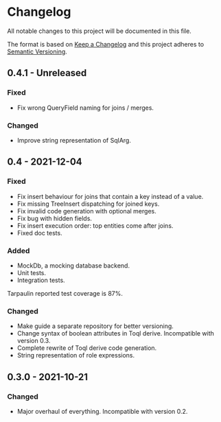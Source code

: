 # Changelog

All notable changes to this project will be documented in this file.

The format is based on [Keep a Changelog](http://keepachangelog.com/)
and this project adheres to [Semantic Versioning](http://semver.org/).

## 0.4.1 - Unreleased

### Fixed
- Fix wrong QueryField naming for joins / merges.

### Changed
- Improve string representation of SqlArg.

## 0.4 - 2021-12-04

### Fixed
- Fix insert behaviour for joins that contain a key instead of a value.
- Fix missing TreeInsert dispatching for joined keys.
- Fix invalid code generation with optional merges.
- Fix bug with hidden fields.
- Fix insert execution order: top entities come after joins.
- Fixed doc tests.

### Added
- MockDb, a mocking database backend.
- Unit tests.
- Integration tests.

Tarpaulin reported test coverage is 87%.

### Changed
- Make guide a separate repository for better versioning.
- Change syntax of boolean attributes in Toql derive. Incompatible with version 0.3.
- Complete rewrite of Toql derive code generation.
- String representation of role expressions.

## 0.3.0 - 2021-10-21

### Changed
- Major overhaul of everything. Incompatible with version 0.2.

